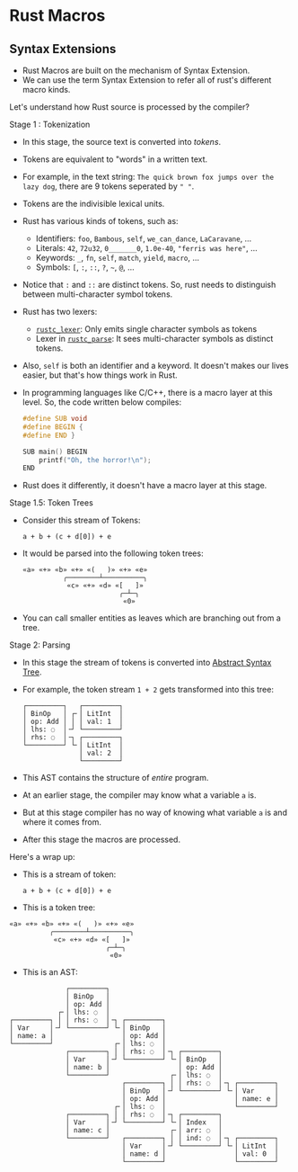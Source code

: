 # Rust Macros

## Syntax Extensions

- Rust Macros are built on the mechanism of Syntax Extension.
- We can use the term Syntax Extension to refer all of rust's different macro kinds.

Let's understand how Rust source is processed by the compiler?

Stage 1 : Tokenization

- In this stage, the source text is converted into _tokens_.
- Tokens are equivalent to "words" in a written text.
- For example, in the text string: `The quick brown fox jumps over the lazy dog`, there are 9 tokens seperated by `" "`.
- Tokens are the indivisible lexical units.
- Rust has various kinds of tokens, such as:
  - Identifiers: `foo`, `Bambous`, `self`, `we_can_dance`, `LaCaravane`, …
  - Literals: `42`, `72u32`, `0_______0`, `1.0e-40`, `"ferris was here"`, …
  - Keywords: `_`, `fn`, `self`, `match`, `yield`, `macro`, …
  - Symbols: `[`, `:`, `::`, `?`, `~`, `@`, …
- Notice that `:` and `::` are distinct tokens. So, rust needs to distinguish between multi-character symbol tokens.
- Rust has two lexers:
  - [`rustc_lexer`](https://github.com/rust-lang/rust/tree/master/compiler/rustc_lexer): Only emits single character symbols as tokens
  - Lexer in [`rustc_parse`](https://github.com/rust-lang/rust/tree/master/compiler/rustc_parse): It sees multi-character symbols as distinct tokens.
- Also, `self` is both an identifier and a keyword. It doesn't makes our lives easier, but that's how things work in Rust.
- In programming languages like C/C++, there is a macro layer at this level. So, the code written below compiles:

  ```c
  #define SUB void
  #define BEGIN {
  #define END }

  SUB main() BEGIN
      printf("Oh, the horror!\n");
  END
  ```

- Rust does it differently, it doesn't have a macro layer at this stage.

Stage 1.5: Token Trees

- Consider this stream of Tokens:

  ```
  a + b + (c + d[0]) + e
  ```

- It would be parsed into the following token trees:

  ```
  «a» «+» «b» «+» «(   )» «+» «e»
            ╭────────┴──────────╮
             «c» «+» «d» «[   ]»
                          ╭─┴─╮
                           «0»

  ```

- You can call smaller entities as leaves which are branching out from a tree.

Stage 2: Parsing

- In this stage the stream of tokens is converted into [Abstract Syntax Tree](https://en.wikipedia.org/wiki/Abstract_syntax_tree).
- For example, the token stream `1 + 2` gets transformed into this tree:

  ```
  ┌─────────┐   ┌─────────┐
  │ BinOp   │ ┌╴│ LitInt  │
  │ op: Add │ │ │ val: 1  │
  │ lhs: ◌  │╶┘ └─────────┘
  │ rhs: ◌  │╶┐ ┌─────────┐
  └─────────┘ └╴│ LitInt  │
                │ val: 2  │
                └─────────┘
  ```

- This AST contains the structure of _entire_ program.
- At an earlier stage, the compiler may know what a variable `a` is.
- But at this stage compiler has no way of knowing what variable `a` is and where it comes from.
- After this stage the macros are processed.

Here's a wrap up:

- This is a stream of token:

  ```
  a + b + (c + d[0]) + e
  ```

- This is a token tree:

```
«a» «+» «b» «+» «(   )» «+» «e»
          ╭────────┴──────────╮
           «c» «+» «d» «[   ]»
                        ╭─┴─╮
                         «0»

```

- This is an AST:

```
              ┌─────────┐
              │ BinOp   │
              │ op: Add │
            ┌╴│ lhs: ◌  │
┌─────────┐ │ │ rhs: ◌  │╶┐ ┌─────────┐
│ Var     │╶┘ └─────────┘ └╴│ BinOp   │
│ name: a │                 │ op: Add │
└─────────┘               ┌╴│ lhs: ◌  │
              ┌─────────┐ │ │ rhs: ◌  │╶┐ ┌─────────┐
              │ Var     │╶┘ └─────────┘ └╴│ BinOp   │
              │ name: b │                 │ op: Add │
              └─────────┘               ┌╴│ lhs: ◌  │
                            ┌─────────┐ │ │ rhs: ◌  │╶┐ ┌─────────┐
                            │ BinOp   │╶┘ └─────────┘ └╴│ Var     │
                            │ op: Add │                 │ name: e │
                          ┌╴│ lhs: ◌  │                 └─────────┘
              ┌─────────┐ │ │ rhs: ◌  │╶┐ ┌─────────┐
              │ Var     │╶┘ └─────────┘ └╴│ Index   │
              │ name: c │               ┌╴│ arr: ◌  │
              └─────────┘   ┌─────────┐ │ │ ind: ◌  │╶┐ ┌─────────┐
                            │ Var     │╶┘ └─────────┘ └╴│ LitInt  │
                            │ name: d │                 │ val: 0  │
                            └─────────┘                 └─────────┘

```
